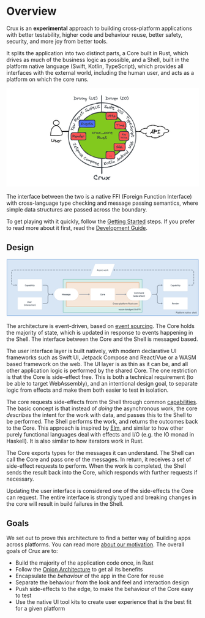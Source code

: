 # Overview

Crux is an **experimental** approach to building cross-platform applications with better testability, higher code and behaviour reuse, better safety, security, and more joy from better tools.

It splits the application into two distinct parts, a Core built in Rust, which drives as much of the business logic as possible, and a Shell, built in the platform native language (Swift, Kotlin, TypeScript), which provides all interfaces with the external world, including the human user, and acts as a platform on which the core runs.

![Crux](./crux.png)

The interface between the two is a native FFI (Foreign Function Interface) with cross-language type checking and message passing semantics, where simple data structures are passed across the boundary.

To get playing with it quickly, follow the [Getting Started](./getting_started/core.md) steps. If you prefer to read more about it first, read the [Development Guide](./guide/hello_world.md).

## Design

![Architecture](./architecture.png)

The architecture is event-driven, based on [event sourcing](https://martinfowler.com/eaaDev/EventSourcing.html). The Core holds the majority of state, which is updated in response to events happening in the Shell. The interface between the Core and the Shell is messaged based.

The user interface layer is built natively, with modern declarative UI frameworks such as Swift UI, Jetpack Compose and React/Vue or a WASM based framework on the web. The UI layer is as thin as it can be, and all other application logic is performed by the shared Core. The one restriction is that the Core is side–effect free. This is both a technical requirement (to be able to target WebAssembly), and an intentional design goal, to separate logic from effects and make them both easier to test in isolation.

The core requests side-effects from the Shell through common [capabilities](./guide/capabilities.md). The basic concept is that instead of _doing_ the asynchronous work, the core _describes_ the intent for the work with data, and passes this to the Shell to be performed. The Shell performs the work, and returns the outcomes back to the Core. This approach is inspired by [Elm](https://elm-lang.org/), and similar to how other purely functional languages deal with effects and I/O (e.g. the IO monad in Haskell). It is also similar to how iterators work in Rust.

The Core exports types for the messages it can understand. The Shell can call the Core and pass one of the messages. In return, it receives a set of side-effect requests to perform. When the work is completed, the Shell sends the result back into the Core, which responds with further requests if necessary.

Updating the user interface is considered one of the side-effects the Core can request. The entire interface is strongly typed and breaking changes in the core will result in build failures in the Shell.

## Goals

We set out to prove this architecture to find a better way of building apps across platforms. You can read more [about our motivation](./motivation.md). The overall goals of Crux are to:

- Build the majority of the application code once, in Rust
- Follow the [Onion Architecture](https://jeffreypalermo.com/2008/07/the-onion-architecture-part-1/) to get all its benefits
- Encapsulate the _behaviour_ of the app in the Core for reuse
- Separate the behaviour from the look and feel and interaction design
- Push side-effects to the edge, to make the behaviour of the Core easy to test
- Use the native UI tool kits to create user experience that is the best fit for a given platform
